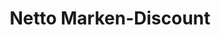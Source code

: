 ---
title: "Netto Marken-Discount"
url: /krefeld/netto-marken-discount-gutenbergstrasse/
shop: Supermarkt
---